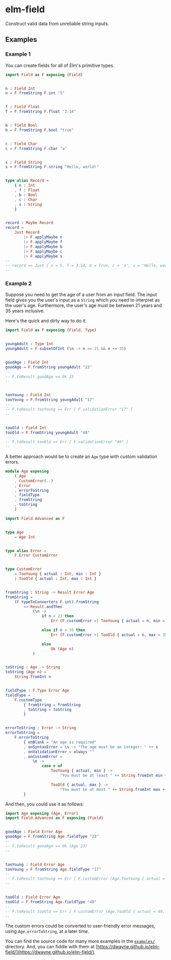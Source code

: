 # elm-field

Construct valid data from unreliable string inputs.

## Examples

### Example 1

You can create fields for all of Elm's primitive types.

```elm
import Field as F exposing (Field)


n : Field Int
n = F.fromString F.int "5"


f : Field Float
f = F.fromString F.float "3.14"


b : Field Bool
b = F.fromString F.bool "true"


c : Field Char
c = F.fromString F.char "a"


s : Field String
s = F.fromString F.string "Hello, world!"


type alias Record =
    { n : Int
    , f : Float
    , b : Bool
    , c : Char
    , s : String
    }


record : Maybe Record
record =
    Just Record
        |> F.applyMaybe n
        |> F.applyMaybe f
        |> F.applyMaybe b
        |> F.applyMaybe c
        |> F.applyMaybe s
--
-- record == Just { n = 5, f = 3.14, b = True, c = 'a', s = "Hello, world!" }
--
```

### Example 2

Suppose you need to get the age of a user from an input field. The input field gives you the user's input as a `String` which you need to interpret as the user's age. Furthermore, the user's age must be between 21 years and 35 years inclusive.

Here's the quick and dirty way to do it.

```elm
import Field as F exposing (Field, Type)


youngAdult : Type Int
youngAdult = F.subsetOfInt (\n -> n >= 21 && n <= 35)


goodAge : Field Int
goodAge = F.fromString youngAdult "23"
--
-- F.toResult goodAge == Ok 23
--


tooYoung : Field Int
tooYoung = F.fromString youngAdult "17"
--
-- F.toResult tooYoung == Err [ F.validationError "17" ]
--


tooOld : Field Int
tooOld = F.fromString youngAdult "40"
--
-- F.toResult tooOld == Err [ F.validationError "40" ]
--
```

A better approach would be to create an `Age` type with custom validation errors.

```elm
module Age exposing
    ( Age
    , CustomError(..)
    , Error
    , errorToString
    , fieldType
    , fromString
    , toString
    )

import Field.Advanced as F


type Age
    = Age Int


type alias Error =
    F.Error CustomError


type CustomError
    = TooYoung { actual : Int, min : Int }
    | TooOld { actual : Int, max : Int }


fromString : String -> Result Error Age
fromString =
    (F.typeToConverters F.int).fromString
        >> Result.andThen
            (\n ->
                if n < 21 then
                    Err (F.customError <| TooYoung { actual = n, min = 21 })

                else if n > 35 then
                    Err (F.customError <| TooOld { actual = n, max = 35 })

                else
                    Ok (Age n)
            )


toString : Age -> String
toString (Age n) =
    String.fromInt n


fieldType : F.Type Error Age
fieldType =
    F.customType
        { fromString = fromString
        , toString = toString
        }


errorToString : Error -> String
errorToString =
    F.errorToString
        { onBlank = "An age is required"
        , onSyntaxError = \s -> "The age must be an integer: " ++ s
        , onValidationError = always ""
        , onCustomError =
            \e ->
                case e of
                    TooYoung { actual, min } ->
                        "You must be at least " ++ String.fromInt min ++ " years old: " ++ String.fromInt actual

                    TooOld { actual, max } ->
                        "You must be at most " ++ String.fromInt max ++ " years old: " ++ String.fromInt actual
        }
```

And then, you could use it as follows:

```elm
import Age exposing (Age, Error)
import Field.Advanced as F exposing (Field)


goodAge : Field Error Age
goodAge = F.fromString Age.fieldType "23"
--
-- F.toResult goodAge == Ok (Age 23)
--


tooYoung : Field Error Age
tooYoung = F.fromString Age.fieldType "17"
--
-- F.toResult tooYoung == Err [ F.customError (Age.TooYoung { actual = 17, min = 21 }) ]
--


tooOld : Field Error Age
tooOld = F.fromString Age.fieldType "40"
--
-- F.toResult tooOld == Err [ F.customError (Age.TooOld { actual = 40, max = 35 }) ]
--
```

The custom errors could be converted to user-friendly error messages, using `Age.errorToString`, at a later time.

You can find the source code for many more examples in the [`examples/`](/examples) directory. And, you can fiddle with them at [https://dwayne.github.io/elm-field/](https://dwayne.github.io/elm-field/).
